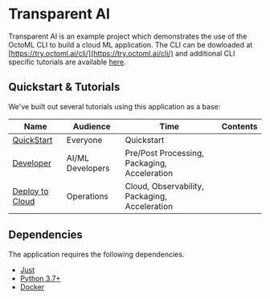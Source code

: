 # Transparent AI

Transparent AI is an example project which demonstrates the use of the OctoML CLI to build a cloud ML application.
The CLI can be dowloaded at [https://try.octoml.ai/cli/](https://try.octoml.ai/cli/) and additional CLI specific tutorials are available [here](https://github.com/octoml/octoml-cli-tutorials).

## Quickstart & Tutorials

We've built out several tutorials using this application as a base:

| Name | Audience | Time | Contents |
|--------------|-----------|------------|-|
| [QuickStart](tutorials/quickstart.md) | Everyone | Quickstart |
| [Developer](tutorials/developer.md) | AI/ML Developers | Pre/Post Processing, Packaging, Acceleration |
| [Deploy to Cloud](tutorials/deploy_to_cloud.md) | Operations | Cloud, Observability, Packaging, Acceleration |

## Dependencies

The application requires the following dependencies.

- [Just](https://github.com/casey/just)
- [Python 3.7+](https://www.python.org/downloads/)
- [Docker](https://docs.docker.com/get-docker/)
